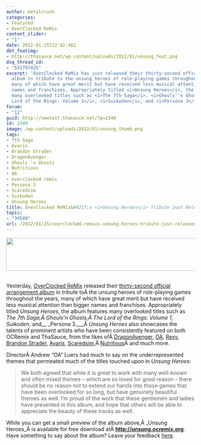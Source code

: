 ```yaml
---
author: metalcrush
categories:
- Featured
- OverClocked ReMix
content_slider:
- "1"
date: 2012-01-25T22:02:48Z
dbt_featimg:
- http://thasauce.net/wp-content/uploads/2012/01/unsung_feat.png
dsq_thread_id:
- "552787426"
excerpt: 'OverClocked ReMix has just released their thirty-second official arrangement
  album in tribute to the unsung heroes of role-playing games throughout the years,
  many of which have great merit but have received less musical attention than bigger
  names and franchises. Appropriately titled <i>Unsung Heroes</i>, the album features
  many overlooked titles such as <i>The 7th Saga</i>, <i>Ghouls''n Ghosts</i>, <i>The
  Lord of the Rings: Volume 1</i>, <i>Suikoden</i>, and <i>Persona 3</i>.'
forum:
- "12"
guid: http://newtest.thasauce.net/?p=2340
id: 2340
image: /wp-content/uploads/2012/01/unsung_thumb.png
tags:
- 7th Saga
- Avaris
- Brandon Strader
- DragonAvenger
- Ghouls 'n Ghosts
- Nutritious
- OA
- overclocked remix
- Persona 3
- Scaredsim
- Suikoden
- Unsung Heroes
title: OverClocked ReMix&#8217;s <i>Unsung Heroes</i> Tribute Just Released
topic:
- "34540"
url: /2012/01/25/overclocked-remixs-unsung-heroes-tribute-just-released/
---
```


<center>
  <a href="http://thasauce.net/wp-content/uploads/2012/01/unsungHeroes.png"><img class="aligncenter size-full wp-image-2341" title="unsungHeroes" src="http://thasauce.net/wp-content/uploads/2012/01/unsungHeroes.png" alt="" width="575" height="88" srcset="http://thasauce.net/wp-content/uploads/2012/01/unsungHeroes.png 575w, http://thasauce.net/wp-content/uploads/2012/01/unsungHeroes-300x45.png 300w, http://thasauce.net/wp-content/uploads/2012/01/unsungHeroes-75x11.png 75w" sizes="(max-width: 575px) 100vw, 575px" /></a>
</center>&nbsp;

<center>
</center>


  
Yesterday, [OverClocked ReMix](http://ocremix.org/) released their [thirty-second official arrangement album](http://ocremix.org/forums/showthread.php?p=838486#838486) in tribute toÂ the unsung heroes of role-playing games throughout the years, many of which have great merit but have received less musical attention than bigger names and franchises. Appropriately titled _Unsung Heroes_, the album features many overlooked titles such as _The 7th Saga,Â _Ghouls&#8217;n Ghosts,Â _The Lord of the Rings: Volume 1, Suikoden,___ and__ _Persona 3.___Â _Unsung Heroes_ also showcases the talents of prominent artists who have been consistently featured on both OCRemix and ThaSauce, from the likes ofÂ [DragonAvenger](http://remix.thasauce.net/mixer/dragonavenger/), [OA](http://remix.thasauce.net/mixer/oa/), [Rexy](http://remix.thasauce.net/mixer/rexy/), [Brandon Strader](http://remix.thasauce.net/mixer/brandon-strader/), [Avaris](http://remix.thasauce.net/mixer/avaris/), [Scaredsim](http://remix.thasauce.net/mixer/scaredsim/),Â [Nutritious](http://remix.thasauce.net/mixer/nutritious/)Â and much more.

DirectorÂ Andrew &#8220;OA&#8221; Luers had much to say on the underrepresented themes that permeated much of the titles touched upon in _Unsung Heroes:_

> We both agreed that while it is great to work with many well-known and often mixed themes &#8211; which are so loved for good reason &#8211; there should be no reason not to extend our hands into those games that have been overlooked for so long, but have genuinely beautiful themes as well. I&#8217;m proud of the work that these gentlemen and ladies have presented in this album, and hope that others will be able to appreciate the beauty of these tracks as well.

While you can get a small preview of the album above,Â _Unsung Heroes_Â is available for free download atÂ <a href="http://unsung.ocremix.org/" target="_blank"><strong>http://unsung.ocremix.org</strong></a>. Have something to say about the album? Leave your feedback [here](http://ocremix.org/forums/showthread.php?t=38613).